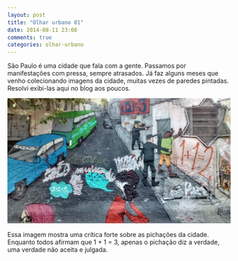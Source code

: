 ```yaml
---
layout: post
title: "Olhar urbano 01"
date: 2014-08-11 23:08
comments: true
categories: olhar-urbano
---
```

São Paulo é uma cidade que fala com a gente. Passamos por manifestações com pressa, sempre atrasados. 
Já faz alguns meses que venho colecionando imagens da cidade, muitas vezes de paredes pintadas. Resolvi exibi-las aqui no blog
aos poucos. 


![](/images/olharurbano/01.jpg) 

Essa imagem mostra uma crítica forte sobre as pichações da cidade. Enquanto todos afirmam que 1 + 1 = 3, apenas o pichação diz a verdade, uma verdade não
aceita e julgada. 
